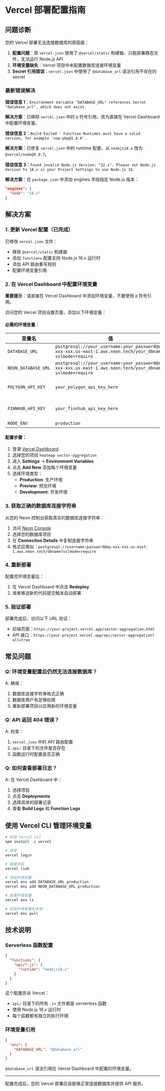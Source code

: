 # Vercel 部署配置指南

## 问题诊断

您的 Vercel 部署无法连接数据库的原因是：

1. **配置问题**：原 `vercel.json` 使用了 `@vercel/static` 构建器，只能部署静态文件，无法运行 Node.js API
2. **环境变量缺失**：Vercel 项目中未配置数据库连接环境变量
3. **Secret 引用错误**：`vercel.json` 中使用了 `@database_url` 语法引用不存在的 secret

### 最新错误解决

**错误信息 1**：`Environment Variable "DATABASE_URL" references Secret "database_url", which does not exist.`

**解决方案**：已移除 `vercel.json` 中的 `@` 符号引用，改为直接在 Vercel Dashboard 中配置环境变量。

**错误信息 2**：`Build Failed - Function Runtimes must have a valid version, for example 'now-php@1.0.0'.`

**解决方案**：已修复 `vercel.json` 中的 runtime 配置，从 `nodejs18.x` 改为 `@vercel/node@3.0.7`。

**错误信息 3**：`Found invalid Node.js Version: "22.x". Please set Node.js Version to 18.x in your Project Settings to use Node.js 18.`

**解决方案**：在 `package.json` 中添加 engines 字段指定 Node.js 版本：
```json
"engines": {
  "node": "18.x"
}
```

## 解决方案

### 1. 更新 Vercel 配置（已完成）

已修改 `vercel.json` 文件：
- 移除 `@vercel/static` 构建器
- 添加 `functions` 配置支持 Node.js 18.x 运行时
- 添加 API 路由重写规则
- 配置环境变量引用

### 2. 在 Vercel Dashboard 中配置环境变量

**重要提示**：请直接在 Vercel Dashboard 中添加环境变量，不要使用 `@` 符号引用。

访问您的 Vercel 项目设置页面，添加以下环境变量：

#### 必需的环境变量：

| 变量名 | 值 | 环境 |
|--------|----|---------|
| `DATABASE_URL` | `postgresql://your_username:your_password@ep-xxx-xxx.us-east-1.aws.neon.tech/your_dbname?sslmode=require` | Production, Preview |
| `NEON_DATABASE_URL` | `postgresql://your_username:your_password@ep-xxx-xxx.us-east-1.aws.neon.tech/your_dbname?sslmode=require` | Production, Preview |
| `POLYGON_API_KEY` | `your_polygon_api_key_here` | Production, Preview (可选) |
| `FINNHUB_API_KEY` | `your_finnhub_api_key_here` | Production, Preview (可选) |
| `NODE_ENV` | `production` | Production |

#### 配置步骤：

1. 登录 [Vercel Dashboard](https://vercel.com/dashboard)
2. 选择您的项目 `heatmap-sector-aggregation`
3. 进入 **Settings** → **Environment Variables**
4. 点击 **Add New** 添加每个环境变量
5. 选择环境类型：
   - **Production**: 生产环境
   - **Preview**: 预览环境
   - **Development**: 开发环境

### 3. 获取正确的数据库连接字符串

从您的 Neon 控制台获取真实的数据库连接字符串：

1. 访问 [Neon Console](https://console.neon.tech/)
2. 选择您的数据库项目
3. 在 **Connection Details** 中复制连接字符串
4. 格式应类似：`postgresql://username:password@ep-xxx-xxx.us-east-1.aws.neon.tech/dbname?sslmode=require`

### 4. 重新部署

配置完环境变量后：

1. 在 Vercel Dashboard 中点击 **Redeploy**
2. 或者推送新的代码提交触发自动部署

### 5. 验证部署

部署完成后，访问以下 URL 验证：

- 前端页面：`https://your-project.vercel.app/sector-aggregation.html`
- API 接口：`https://your-project.vercel.app/api/sector-aggregation?all=true`

## 常见问题

### Q: 环境变量配置后仍然无法连接数据库？

A: 确保：
1. 数据库连接字符串格式正确
2. 数据库用户有足够权限
3. 重新部署项目以应用新的环境变量

### Q: API 返回 404 错误？

A: 检查：
1. `vercel.json` 中的 API 路由配置
2. `api/` 目录下的文件是否存在
3. 函数运行时配置是否正确

### Q: 如何查看部署日志？

A: 在 Vercel Dashboard 中：
1. 选择项目
2. 点击 **Deployments**
3. 选择具体的部署记录
4. 查看 **Build Logs** 和 **Function Logs**

## 使用 Vercel CLI 管理环境变量

```bash
# 安装 Vercel CLI
npm install -g vercel

# 登录
vercel login

# 链接项目
vercel link

# 添加环境变量
vercel env add DATABASE_URL production
vercel env add NEON_DATABASE_URL production

# 查看环境变量
vercel env ls

# 拉取环境变量到本地
vercel env pull
```

## 技术说明

### Serverless 函数配置

```json
{
  "functions": {
    "api/*.js": {
      "runtime": "nodejs18.x"
    }
  }
}
```

这个配置告诉 Vercel：
- `api/` 目录下的所有 `.js` 文件都是 serverless 函数
- 使用 Node.js 18.x 运行时
- 每个函数都有独立的执行环境

### 环境变量引用

```json
{
  "env": {
    "DATABASE_URL": "@database_url"
  }
}
```

`@database_url` 语法引用在 Vercel Dashboard 中配置的环境变量。

---

配置完成后，您的 Vercel 部署应该能够正常连接数据库并提供 API 服务。
